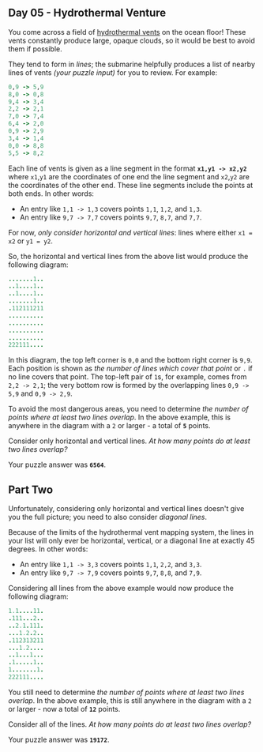 ## Day 05 - Hydrothermal Venture

You come across a field of  [hydrothermal vents](https://en.wikipedia.org/wiki/Hydrothermal_vent)  on the ocean floor! These vents constantly produce large, opaque clouds, so it would be best to avoid them if possible.

They tend to form in  _lines_; the submarine helpfully produces a list of nearby  lines of vents  *(your puzzle input)* for you to review. For example:
``` ruby
0,9 -> 5,9
8,0 -> 0,8
9,4 -> 3,4
2,2 -> 2,1
7,0 -> 7,4
6,4 -> 2,0
0,9 -> 2,9
3,4 -> 1,4
0,0 -> 8,8
5,5 -> 8,2
```
Each line of vents is given as a line segment in the format  **`x1,y1 -> x2,y2`**  where  `x1`,`y1`  are the coordinates of one end the line segment and  `x2`,`y2`  are the coordinates of the other end. These line segments include the points at both ends. In other words:

-   An entry like  `1,1 -> 1,3`  covers points  `1,1`,  `1,2`, and  `1,3`.
-   An entry like  `9,7 -> 7,7`  covers points  `9,7`,  `8,7`, and  `7,7`.

For now,  _only consider horizontal and vertical lines_: lines where either  `x1 = x2`  or  `y1 = y2`.

So, the horizontal and vertical lines from the above list would produce the following diagram:
```ruby
.......1..
..1....1..
..1....1..
.......1..
.112111211
..........
..........
..........
..........
222111....
```

In this diagram, the top left corner is  `0,0`  and the bottom right corner is  `9,9`. Each position is shown as  _the number of lines which cover that point_  or  `.`  if no line covers that point. The top-left pair of  `1`s, for example, comes from  `2,2 -> 2,1`; the very bottom row is formed by the overlapping lines  `0,9 -> 5,9`  and  `0,9 -> 2,9`.

To avoid the most dangerous areas, you need to determine  _the number of points where at least two lines overlap_. In the above example, this is anywhere in the diagram with a  `2`  or larger - a total of  **`5`**  points.

Consider only horizontal and vertical lines.  _At how many points do at least two lines overlap?_

Your puzzle answer was  **`6564`**.

## Part Two

Unfortunately, considering only horizontal and vertical lines doesn't give you the full picture; you need to also consider  _diagonal lines_.

Because of the limits of the hydrothermal vent mapping system, the lines in your list will only ever be horizontal, vertical, or a diagonal line at exactly 45 degrees. In other words:

-   An entry like  `1,1 -> 3,3`  covers points  `1,1`,  `2,2`, and  `3,3`.
-   An entry like  `9,7 -> 7,9`  covers points  `9,7`,  `8,8`, and  `7,9`.

Considering all lines from the above example would now produce the following diagram:
``` ruby
1.1....11.
.111...2..
..2.1.111.
...1.2.2..
.112313211
...1.2....
..1...1...
.1.....1..
1.......1.
222111....
```

You still need to determine  _the number of points where at least two lines overlap_. In the above example, this is still anywhere in the diagram with a  `2`  or larger - now a total of  **`12`**  points.

Consider all of the lines.  _At how many points do at least two lines overlap?_

Your puzzle answer was  **`19172`**.